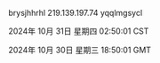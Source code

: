 brysjhhrhl 219.139.197.74 yqqlmgsycl

2024年 10月 31日 星期四 02:50:01 CST

2024年 10月 30日 星期三 18:50:01 GMT
